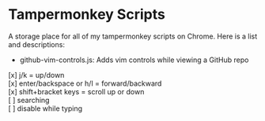 Tampermonkey Scripts
====================

A storage place for all of my tampermonkey scripts on Chrome. Here is a list and descriptions:

- github-vim-controls.js: Adds vim controls while viewing a GitHub repo 

[x] j/k = up/down <br>
[x] enter/backspace or h/l = forward/backward <br>
[x] shift+bracket keys = scroll up or down <br>
[ ] searching <br>
[ ] disable while typing <br>
